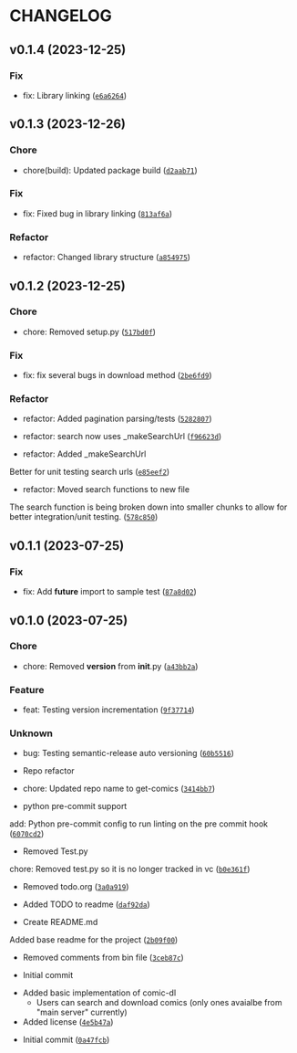 # CHANGELOG



## v0.1.4 (2023-12-25)

### Fix

* fix: Library linking ([`e6a6264`](https://github.com/Babarbitz/comic-dl/commit/e6a62649e0eac6443b6d952201eb05f4a7ed3fbb))


## v0.1.3 (2023-12-26)

### Chore

* chore(build): Updated package build ([`d2aab71`](https://github.com/Babarbitz/comic-dl/commit/d2aab712013048e7d97baa4fae57420374461208))

### Fix

* fix: Fixed bug in library linking ([`813af6a`](https://github.com/Babarbitz/comic-dl/commit/813af6a1208f7c612001a755772d3c8de1bd171e))

### Refactor

* refactor: Changed library structure ([`a854975`](https://github.com/Babarbitz/comic-dl/commit/a854975c6010c2a0faee6b40b167354ef67fcff4))


## v0.1.2 (2023-12-25)

### Chore

* chore: Removed setup.py ([`517bd0f`](https://github.com/Babarbitz/comic-dl/commit/517bd0f4bebb8bc59fbfbcfdcf7f19864474c526))

### Fix

* fix: fix several bugs in download method ([`2be6fd9`](https://github.com/Babarbitz/comic-dl/commit/2be6fd9416faceb014f6a4f0cf0bd2805232da5c))

### Refactor

* refactor: Added pagination parsing/tests ([`5282807`](https://github.com/Babarbitz/comic-dl/commit/52828072cd6d574d154127d31de59da3d3146157))

* refactor: search now uses _makeSearchUrl ([`f96623d`](https://github.com/Babarbitz/comic-dl/commit/f96623d32761095ef7c30ea9da3a892ed711944a))

* refactor: Added _makeSearchUrl

Better for unit testing search urls ([`e85eef2`](https://github.com/Babarbitz/comic-dl/commit/e85eef293c42143778cc9f866cf6009966dbd2e0))

* refactor: Moved search functions to new file

The search function is being broken down into smaller chunks to allow
for better integration/unit testing. ([`578c850`](https://github.com/Babarbitz/comic-dl/commit/578c85045f2f10f1737fbaecc802f16041a78568))


## v0.1.1 (2023-07-25)

### Fix

* fix: Add __future__ import to sample test ([`87a8d02`](https://github.com/Babarbitz/comic-dl/commit/87a8d024184aeeaaf587051413c35aee954abb0e))


## v0.1.0 (2023-07-25)

### Chore

* chore: Removed __version__ from __init__.py ([`a43bb2a`](https://github.com/Babarbitz/comic-dl/commit/a43bb2a42f4576aad415fd111325d60f35c8e59e))

### Feature

* feat: Testing version incrementation ([`9f37714`](https://github.com/Babarbitz/comic-dl/commit/9f37714a9d5e73322b988a950a9256a8d89e4dce))

### Unknown

* bug: Testing semantic-release auto versioning ([`60b5516`](https://github.com/Babarbitz/comic-dl/commit/60b5516020a0786159d7a2a4648c124e8e7dd155))

* Repo refactor

- chore: Updated repo name to get-comics ([`3414bb7`](https://github.com/Babarbitz/comic-dl/commit/3414bb73429244adada1bc69343a17b6e353f152))

* python pre-commit support

add: Python pre-commit config to run linting on the pre commit hook ([`6070cd2`](https://github.com/Babarbitz/comic-dl/commit/6070cd24fc66fdac2e266aa1e00851138e09408b))

* Removed Test.py

chore: Removed test.py so it is no longer tracked in vc ([`b0e361f`](https://github.com/Babarbitz/comic-dl/commit/b0e361f22a6ca5c01a14dbfec9175b1f9c51564c))

* Removed todo.org ([`3a0a919`](https://github.com/Babarbitz/comic-dl/commit/3a0a919efbe896aaf1273da804f7eb1c841b6eda))

* Added TODO to readme ([`daf92da`](https://github.com/Babarbitz/comic-dl/commit/daf92da392cacfc8f5c95505f29fd78c535493ed))

* Create README.md

Added base readme for the project ([`2b09f00`](https://github.com/Babarbitz/comic-dl/commit/2b09f0053bb8bfbffa27e33bd8a5725b6c603c04))

* Removed comments from bin file ([`3ceb87c`](https://github.com/Babarbitz/comic-dl/commit/3ceb87c728db267eb8b0c5888866633006794f30))

* Initial commit

- Added basic implementation of comic-dl
  - Users can search and download comics (only ones avaialbe from &#34;main
    server&#34; currently)
- Added license ([`4e5b47a`](https://github.com/Babarbitz/comic-dl/commit/4e5b47a75429d77af9b860ccb60982801772ebc3))

* Initial commit ([`0a47fcb`](https://github.com/Babarbitz/comic-dl/commit/0a47fcba5056a349a3532ee07e39f0354bfe153e))
